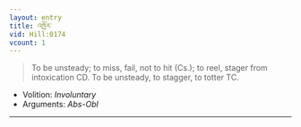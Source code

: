 ```yaml
---
layout: entry
title: འཁྱོར་
vid: Hill:0174
vcount: 1
---
```

> To be unsteady; to miss, fail, not to hit (Cs\.); to reel, stager from intoxication CD\. To be unsteady, to stagger, to totter TC\.

* Volition: _Involuntary_
* Arguments: _Abs-Obl_

---

